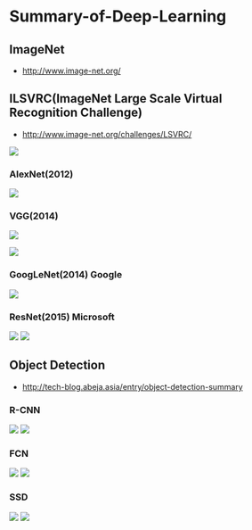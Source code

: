 # Summary-of-Deep-Learning
## ImageNet
- http://www.image-net.org/
## ILSVRC(ImageNet Large Scale Virtual Recognition Challenge)
- http://www.image-net.org/challenges/LSVRC/

![](./ilsvrc.png)

### AlexNet(2012)
![](./alexnet.jpg)

### VGG(2014)
![](./vgg.png)

![](./cnnarchitecture.jpg)

### GoogLeNet(2014) Google
![](./googlenet.jpg)

### ResNet(2015) Microsoft
![](./resnet.jpg)
![](./resnet_2.png)


## Object Detection
- http://tech-blog.abeja.asia/entry/object-detection-summary
### R-CNN
![](./r_cnn.jpg)
![](./f-rcnn.png)


### FCN
![](./fcn.png)
![](./fcn.jpg)

### SSD
![](./ssd.jpg)
![](./ssd-2.png)

